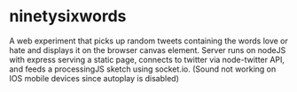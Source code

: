 ninetysixwords
==============

A web experiment that picks up random tweets containing the words love or hate and displays it on the browser canvas element. Server runs on nodeJS with express serving a static page, connects to twitter via node-twitter API, and feeds a processingJS sketch using socket.io. (Sound not working on IOS mobile devices since autoplay is disabled)
